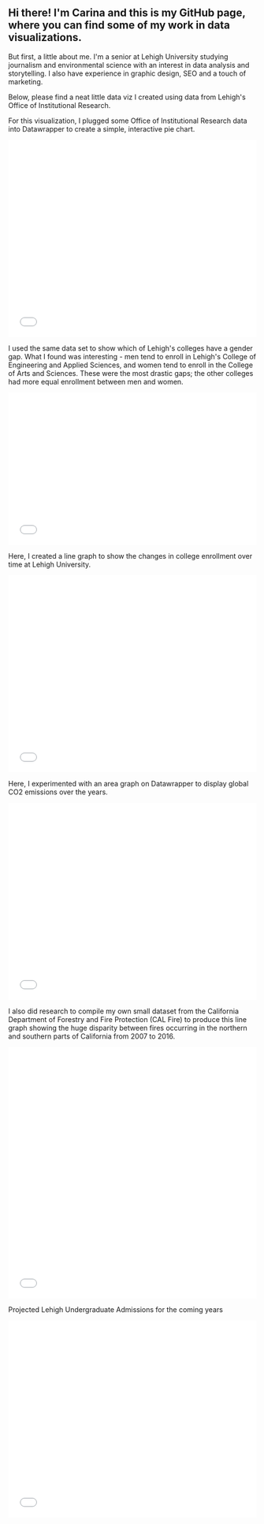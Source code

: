 ## Hi there! I'm Carina and this is my GitHub page, where you can find some of my work in data visualizations.
But first, a little about me. I'm a senior at Lehigh University studying journalism and environmental science with an interest in data analysis and storytelling. I also have experience in graphic design, SEO and a touch of marketing.

Below, please find a neat little data viz I created using data from Lehigh's Office of Institutional Research.

For this visualization, I plugged some Office of Institutional Research data into Datawrapper to create a simple, interactive pie chart. 

<iframe id="datawrapper-chart-KzfpY" src="//datawrapper.dwcdn.net/KzfpY/2/" scrolling="no" frameborder="0" allowtransparency="true" style="width: 0; min-width: 100% !important;" height="400"></iframe><script type="text/javascript">if("undefined"==typeof window.datawrapper)window.datawrapper={};window.datawrapper["KzfpY"]={},window.datawrapper["KzfpY"].embedDeltas={"100":763,"200":518,"300":459,"400":442,"500":400,"700":383,"800":383,"900":383,"1000":383},window.datawrapper["KzfpY"].iframe=document.getElementById("datawrapper-chart-KzfpY"),window.datawrapper["KzfpY"].iframe.style.height=window.datawrapper["KzfpY"].embedDeltas[Math.min(1e3,Math.max(100*Math.floor(window.datawrapper["KzfpY"].iframe.offsetWidth/100),100))]+"px",window.addEventListener("message",function(a){if("undefined"!=typeof a.data["datawrapper-height"])for(var b in a.data["datawrapper-height"])if("KzfpY"==b)window.datawrapper["KzfpY"].iframe.style.height=a.data["datawrapper-height"][b]+"px"});</script>


I used the same data set to show which of Lehigh's colleges have a gender gap. What I found was interesting - men tend to enroll in Lehigh's College of Engineering and Applied Sciences, and women tend to enroll in the College of Arts and Sciences. These were the most drastic gaps; the other colleges had more equal enrollment between men and women.

<iframe id="datawrapper-chart-7HkHc" src="//datawrapper.dwcdn.net/7HkHc/1/" scrolling="no" frameborder="0" allowtransparency="true" style="width: 0; min-width: 100% !important;" height="309"></iframe><script type="text/javascript">if("undefined"==typeof window.datawrapper)window.datawrapper={};window.datawrapper["7HkHc"]={},window.datawrapper["7HkHc"].embedDeltas={"100":663,"200":452,"300":368,"400":351,"500":351,"700":309,"800":309,"900":309,"1000":309},window.datawrapper["7HkHc"].iframe=document.getElementById("datawrapper-chart-7HkHc"),window.datawrapper["7HkHc"].iframe.style.height=window.datawrapper["7HkHc"].embedDeltas[Math.min(1e3,Math.max(100*Math.floor(window.datawrapper["7HkHc"].iframe.offsetWidth/100),100))]+"px",window.addEventListener("message",function(a){if("undefined"!=typeof a.data["datawrapper-height"])for(var b in a.data["datawrapper-height"])if("7HkHc"==b)window.datawrapper["7HkHc"].iframe.style.height=a.data["datawrapper-height"][b]+"px"});</script>

Here, I created a line graph to show the changes in college enrollment over time at Lehigh University.
<iframe id="datawrapper-chart-yZF8k" src="//datawrapper.dwcdn.net/yZF8k/1/" scrolling="no" frameborder="0" allowtransparency="true" style="width: 0; min-width: 100% !important;" height="400"></iframe><script type="text/javascript">if("undefined"==typeof window.datawrapper)window.datawrapper={};window.datawrapper["yZF8k"]={},window.datawrapper["yZF8k"].embedDeltas={"100":525,"200":450,"300":425,"400":425,"500":400,"700":400,"800":400,"900":400,"1000":400},window.datawrapper["yZF8k"].iframe=document.getElementById("datawrapper-chart-yZF8k"),window.datawrapper["yZF8k"].iframe.style.height=window.datawrapper["yZF8k"].embedDeltas[Math.min(1e3,Math.max(100*Math.floor(window.datawrapper["yZF8k"].iframe.offsetWidth/100),100))]+"px",window.addEventListener("message",function(a){if("undefined"!=typeof a.data["datawrapper-height"])for(var b in a.data["datawrapper-height"])if("yZF8k"==b)window.datawrapper["yZF8k"].iframe.style.height=a.data["datawrapper-height"][b]+"px"});</script>


Here, I experimented with an area graph on Datawrapper to display global CO2 emissions over the years.

<iframe id="datawrapper-chart-5EpXs" src="//datawrapper.dwcdn.net/5EpXs/1/" scrolling="no" frameborder="0" allowtransparency="true" style="width: 0; min-width: 100% !important;" height="400"></iframe><script type="text/javascript">if("undefined"==typeof window.datawrapper)window.datawrapper={};window.datawrapper["5EpXs"]={},window.datawrapper["5EpXs"].embedDeltas={"100":602,"200":484,"300":442,"400":400,"500":400,"700":383,"800":383,"900":383,"1000":383},window.datawrapper["5EpXs"].iframe=document.getElementById("datawrapper-chart-5EpXs"),window.datawrapper["5EpXs"].iframe.style.height=window.datawrapper["5EpXs"].embedDeltas[Math.min(1e3,Math.max(100*Math.floor(window.datawrapper["5EpXs"].iframe.offsetWidth/100),100))]+"px",window.addEventListener("message",function(a){if("undefined"!=typeof a.data["datawrapper-height"])for(var b in a.data["datawrapper-height"])if("5EpXs"==b)window.datawrapper["5EpXs"].iframe.style.height=a.data["datawrapper-height"][b]+"px"});</script>

I also did research to compile my own small dataset from the California Department of Forestry and Fire Protection (CAL Fire) to produce this line graph showing the huge disparity between fires occurring in the northern and southern parts of California from 2007 to 2016. 

<iframe id="datawrapper-chart-Gt3mr" src="//datawrapper.dwcdn.net/Gt3mr/1/" scrolling="no" frameborder="0" allowtransparency="true" style="width: 0; min-width: 100% !important;" height="510"></iframe><script type="text/javascript">if("undefined"==typeof window.datawrapper)window.datawrapper={};window.datawrapper["Gt3mr"]={},window.datawrapper["Gt3mr"].embedDeltas={"100":847,"200":628,"300":569,"400":552,"500":527,"700":510,"800":510,"900":510,"1000":510},window.datawrapper["Gt3mr"].iframe=document.getElementById("datawrapper-chart-Gt3mr"),window.datawrapper["Gt3mr"].iframe.style.height=window.datawrapper["Gt3mr"].embedDeltas[Math.min(1e3,Math.max(100*Math.floor(window.datawrapper["Gt3mr"].iframe.offsetWidth/100),100))]+"px",window.addEventListener("message",function(a){if("undefined"!=typeof a.data["datawrapper-height"])for(var b in a.data["datawrapper-height"])if("Gt3mr"==b)window.datawrapper["Gt3mr"].iframe.style.height=a.data["datawrapper-height"][b]+"px"});</script>

Projected Lehigh Undergraduate Admissions for the coming years 

<iframe id="datawrapper-chart-NLRU5" src="//datawrapper.dwcdn.net/NLRU5/3/" scrolling="no" frameborder="0" allowtransparency="true" style="width: 0; min-width: 100% !important;" height="400"></iframe><script type="text/javascript">if("undefined"==typeof window.datawrapper)window.datawrapper={};window.datawrapper["NLRU5"]={},window.datawrapper["NLRU5"].embedDeltas={"100":865,"200":597,"300":507,"400":473,"500":431,"700":400,"800":400,"900":383,"1000":383},window.datawrapper["NLRU5"].iframe=document.getElementById("datawrapper-chart-NLRU5"),window.datawrapper["NLRU5"].iframe.style.height=window.datawrapper["NLRU5"].embedDeltas[Math.min(1e3,Math.max(100*Math.floor(window.datawrapper["NLRU5"].iframe.offsetWidth/100),100))]+"px",window.addEventListener("message",function(a){if("undefined"!=typeof a.data["datawrapper-height"])for(var b in a.data["datawrapper-height"])if("NLRU5"==b)window.datawrapper["NLRU5"].iframe.style.height=a.data["datawrapper-height"][b]+"px"});</script>
